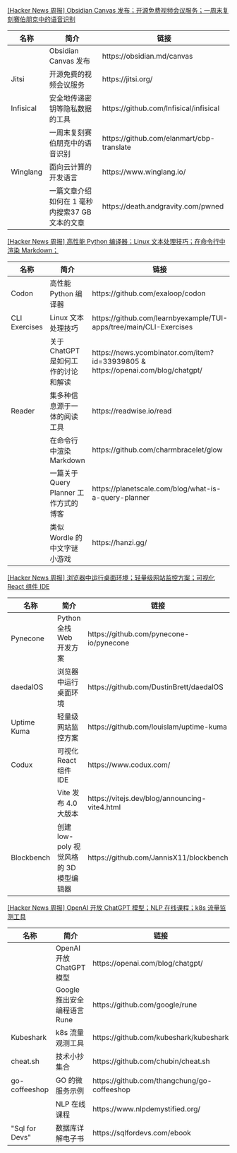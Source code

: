 [[Hacker News 周报] Obsidian Canvas
发布；开源免费视频会议服务；一周末复刻赛伯朋克中的语音识别](https://www.bilibili.com/video/BV1z14y1P7uC)
<table>
  <theader>
    <th>名称</th>
    <th>简介</th>
    <th>链接</th>
  </theader>
  <tbody>
    <tr>
      <td></td>
      <td>Obsidian Canvas 发布</td>
      <td>https://obsidian.md/canvas</td>
    </tr><tr>
      <td>Jitsi</td>
      <td>开源免费的视频会议服务</td>
      <td>https://jitsi.org/</td>
    </tr><tr>
      <td>Infisical</td>
      <td>安全地传递密钥等隐私数据的工具</td>
      <td>https://github.com/Infisical/infisical</td>
    </tr><tr>
      <td></td>
      <td>一周末复刻赛伯朋克中的语音识别</td>
      <td>https://github.com/elanmart/cbp-translate</td>
    </tr><tr>
      <td>Winglang</td>
      <td>面向云计算的开发语言</td>
      <td>https://www.winglang.io/</td>
    </tr><tr>
      <td></td>
      <td>一篇文章介绍如何在 1 毫秒内搜索37 GB 文本的文章</td>
      <td>https://death.andgravity.com/pwned</td>
    </tr>
  </tbody>
</table>

[[Hacker News 周报] 高性能 Python 编译器；Linux 文本处理技巧；在命令行中渲染
Markdown；](https://www.bilibili.com/video/BV1wA411R72Y)
<table>
  <theader>
    <th>名称</th>
    <th>简介</th>
    <th>链接</th>
  </theader>
  <tbody>
    <tr>
      <td>Codon</td>
      <td>高性能 Python 编译器</td>
      <td>https://github.com/exaloop/codon</td>
    </tr><tr>
      <td>CLI Exercises</td>
      <td>Linux 文本处理技巧</td>
      <td>https://github.com/learnbyexample/TUI-apps/tree/main/CLI-Exercises</td>
    </tr><tr>
      <td></td>
      <td>关于 ChatGPT 是如何工作的讨论和解读</td>
      <td>https://news.ycombinator.com/item?id=33939805 &
        https://openai.com/blog/chatgpt/</td>
    </tr><tr>
      <td>Reader</td>
      <td>集多种信息源于一体的阅读工具</td>
      <td>https://readwise.io/read</td>
    </tr><tr>
      <td></td>
      <td>在命令行中渲染 Markdown</td>
      <td>https://github.com/charmbracelet/glow</td>
    </tr><tr>
      <td></td>
      <td>一篇关于Query Planner 工作方式的博客</td>
      <td>https://planetscale.com/blog/what-is-a-query-planner</td>
    </tr><tr>
      <td></td>
      <td>类似 Wordle 的中文字谜小游戏</td>
      <td>https://hanzi.gg/</td>
    </tr>
  </tbody>
</table>

[[Hacker News 周报] 浏览器中运行桌面环境；轻量级网站监控方案；可视化 React 组件
IDE](https://www.bilibili.com/video/BV1Gv4y197md)
<table>
  <theader>
    <th>名称</th>
    <th>简介</th>
    <th>链接</th>
  </theader>
  <tbody>
    <tr>
      <td>Pynecone</td>
      <td>Python 全栈 Web 开发方案</td>
      <td>https://github.com/pynecone-io/pynecone</td>
    </tr><tr>
      <td>daedalOS</td>
      <td>浏览器中运行桌面环境</td>
      <td>https://github.com/DustinBrett/daedalOS</td>
    </tr><tr>
      <td>Uptime Kuma</td>
      <td>轻量级网站监控方案</td>
      <td>https://github.com/louislam/uptime-kuma</td>
    </tr><tr>
      <td>Codux</td>
      <td>可视化 React 组件 IDE</td>
      <td>https://www.codux.com/</td>
    </tr><tr>
      <td></td>
      <td>Vite 发布 4.0 大版本</td>
      <td>https://vitejs.dev/blog/announcing-vite4.html</td>
    </tr><tr>
      <td>Blockbench</td>
      <td>创建 low-poly 视觉风格的 3D 模型编辑器</td>
      <td>https://github.com/JannisX11/blockbench</td>
    </tr>
  </tbody>
</table>

[[Hacker News 周报] OpenAI 开放 ChatGPT 模型；NLP 在线课程；k8s
流量监测工具](https://www.bilibili.com/video/BV1tP4y1Q7Vt)
<table>
  <theader>
    <th>名称</th>
    <th>简介</th>
    <th>链接</th>
  </theader>
  <tbody>
    <tr>
      <td></td>
      <td>OpenAI 开放 ChatGPT 模型</td>
      <td>https://openai.com/blog/chatgpt/</td>
    </tr><tr>
      <td></td>
      <td>Google 推出安全编程语言 Rune</td>
      <td>https://github.com/google/rune</td>
    </tr><tr>
      <td>Kubeshark</td>
      <td>k8s 流量观测工具</td>
      <td>https://github.com/kubeshark/kubeshark</td>
    </tr><tr>
      <td>cheat.sh</td>
      <td>技术小抄集合</td>
      <td>https://github.com/chubin/cheat.sh</td>
    </tr><tr>
      <td>go-coffeeshop</td>
      <td>GO 的微服务示例</td>
      <td>https://github.com/thangchung/go-coffeeshop</td>
    </tr><tr>
      <td></td>
      <td>NLP 在线课程</td>
      <td>https://www.nlpdemystified.org/</td>
    </tr><tr>
      <td>"Sql for Devs"</td>
      <td>数据库详解电子书</td>
      <td>https://sqlfordevs.com/ebook</td>
    </tr>
  </tbody>
</table>